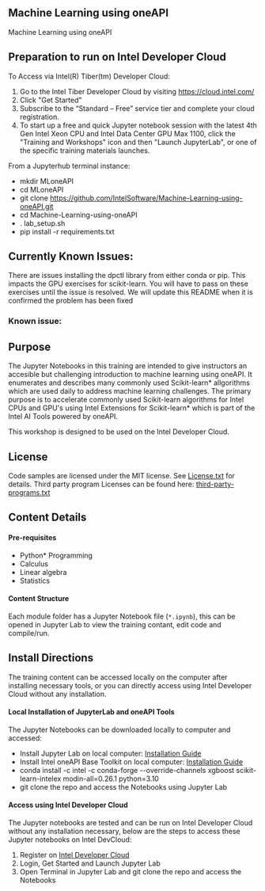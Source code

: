 ## Machine Learning using oneAPI
Machine Learning using oneAPI

## Preparation to run on Intel Developer Cloud
To Access via Intel(R) Tiber(tm) Developer Cloud:

1) Go to the Intel Tiber Developer Cloud by visiting
https://cloud.intel.com/
2) Click "Get Started"
3) Subscribe to the “Standard – Free” service tier and complete your cloud
registration.
4) To start up a free and quick Jupyter notebook session with the latest 4th Gen
Intel Xeon CPU and Intel Data Center GPU Max 1100, click the "Training and
Workshops" icon and then "Launch JupyterLab", or one of the specific training
materials launches.

From a Jupyterhub terminal instance:
- mkdir MLoneAPI
- cd MLoneAPI
- git clone https://github.com/IntelSoftware/Machine-Learning-using-oneAPI.git
- cd  Machine-Learning-using-oneAPI
- . lab_setup.sh
- pip install -r requirements.txt

## Currently Known Issues:

There are issues installing the dpctl library from either conda or pip. This impacts the GPU exercises for scikit-learn. You will have to pass on these exercises until the issue is resolved. We will update this README when it is confirmed the problem has been fixed

### Known issue: 

## Purpose
The Jupyter Notebooks in this training are intended to give instructors an accesible but challenging introduction to machine learning using oneAPI.  It enumerates and describes many commonly used Scikit-learn* allgorithms which are used  daily to address machine learning challenges.  The primary purpose is to accelerate commonly used Scikit-learn algorithms for Intel CPUs and GPU's using Intel Extensions for Scikit-learn* which is part of the Intel AI Tools powered by oneAPI.

This workshop is designed to be used on the Intel Developer Cloud.

## License  
Code samples 
are licensed under the MIT license. See [License.txt](https://github.com/oneapi-src/oneAPI-samples/blob/master/License.txt) for details.
Third party program Licenses can be found here: [third-party-programs.txt](https://github.com/oneapi-src/oneAPI-samples/blob/master/third-party-programs.txt)

## Content Details

#### Pre-requisites

- Python* Programming
- Calculus
- Linear algebra
- Statistics


#### Content Structure

Each module folder has a Jupyter Notebook file (`*.ipynb`), this can be opened in Jupyter Lab to view the training contant, edit code and compile/run. 

## Install Directions

The training content can be accessed locally on the computer after installing necessary tools, or you can directly access using Intel Developer Cloud without any installation.

#### Local Installation of JupyterLab and oneAPI Tools

The Jupyter Notebooks can be downloaded locally to computer and accessed:
- Install Jupyter Lab on local computer: [Installation Guide](https://jupyterlab.readthedocs.io/en/stable/getting_started/installation.html)
- Install Intel oneAPI Base Toolkit on local computer: [Installation Guide](https://www.intel.com/content/www/us/en/developer/tools/oneapi/ai-tools-selector.html)
- conda install -c intel -c conda-forge --override-channels xgboost scikit-learn-intelex modin-all=0.26.1 python=3.10
- git clone the repo and access the Notebooks using Jupyter Lab


#### Access using Intel Developer Cloud 

The Jupyter notebooks are tested and can be run on Intel Developer Cloud  without any installation necessary, below are the steps to access these Jupyter notebooks on Intel DevCloud:
1. Register on [Intel Developer Cloud](https://cloud.intel.com)
2. Login, Get Started and Launch Jupyter Lab
3. Open Terminal in Jupyter Lab and git clone the repo and access the Notebooks
